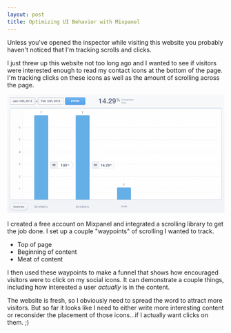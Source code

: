 ```yaml
---
layout: post
title: Optimizing UI Behavior with Mixpanel
---
```


Unless you've opened the inspector while visiting this website you probably haven't noticed that I'm tracking scrolls and clicks.

I just threw up this website not too long ago and I wanted to see if visitors were interested enough to read my contact icons at the bottom of the page. I'm tracking clicks on these icons as well as the amount of scrolling across the page.

<img src="/uploads/mixpanel_click_funnel.png" class="thumbnail col-md-12">

I created a free account on Mixpanel and integrated a scrolling library to get the job done. I set up a couple "waypoints" of scrolling I wanted to track.

+ Top of page
+ Beginning of content
+ Meat of content

I then used these waypoints to make a funnel that shows how encouraged visitors were to click on my social icons. It can demonstrate a couple things, including how interested a user *actually* is in the content.

The website is fresh, so I obviously need to spread the word to attract more visitors. But so far it looks like I need to either write more interesting content or reconsider the placement of those icons...if I actually want clicks on them. ;)
